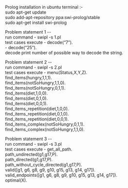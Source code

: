 Prolog installation in ubuntu terminal :- <br/>
sudo apt-get update <br/>
sudo add-apt-repository ppa:swi-prolog/stable <br/>
sudo apt-get install swi-prolog <br/>

Problem statement 1 -- <br/> 
run command -  swipl -s 1.pl <br/>
test cases execute  - decode(“7”). <br/>
                    - decode(“25”). <br/>
 decode print number of possible way to decode the string. <br/>
 
 Problem statement 2 -- <br/>
 run command -  swipl -s 2.pl <br/> 
 test cases execute -   menu(Status,X,Y,Z). <br/>
                        find_items(hungry,1,1,1). <br/>
                        find_items(notSoHungry,1,1,0). <br/>
                        find_items(notSoHungry,0,1,1). <br/>
                        find_items(diet,1,0,0). <br/>
                        find_items(diet,0,1,0). <br/>
                        find_items(diet,0,0,1). <br/>
                        find_items_repetition(diet,1,0,0). <br/>
                        find_items_repetition(diet,0,1,0). <br/>
                        find_items_repetition(diet,0,0,1). <br/>
                        find_items_complex(notSoHungry,0,1,1).    <br/>
                        find_items_complex(notSoHungry,1,1,0).   <br/>
 
 Problem statement 3 --  <br/>
  run command -  swipl -s 3.pl <br/>
  test cases execute -  get_all_path. <br/>
                        path_undirected(g1,g17,P). <br/>
                        path_directed(g1,g17,P). <br/>
                        path_without_cycle_directed(g1,g17,P). <br/>
                        valid([g1, g6, g8, g9, g10, g15, g13, g14, g17]). <br/>
                        valid_endpoints([g1, g6, g8, g9, g10, g15, g13, g14, g17]). <br/>
                        optimal(X).                                    
